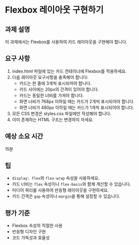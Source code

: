 # Flexbox 레이아웃 구현하기

## 과제 설명

이 과제에서는 Flexbox를 사용하여 카드 레이아웃을 구현해야 합니다.

## 요구 사항

1. index.html 파일에 있는 카드 컨테이너에 Flexbox를 적용하세요.
2. 다음 레이아웃 요구사항을 충족해야 합니다:
   - 카드는 한 줄에 3개씩 표시되어야 합니다.
   - 카드 사이에는 20px의 간격이 있어야 합니다.
   - 카드는 동일한 너비를 가져야 합니다.
   - 화면 너비가 768px 이하일 때는 카드가 2개씩 표시되어야 합니다.
   - 화면 너비가 480px 이하일 때는 카드가 1개씩 표시되어야 합니다.
3. 모든 CSS 변경은 styles.css 파일에만 작성해야 합니다.
4. 이미 존재하는 HTML 구조는 변경하지 마세요.

## 예상 소요 시간

15분

## 팁

- `display: flex`와 `flex-wrap` 속성을 사용하세요.
- 카드 너비는 `flex` 속성이나 `flex-basis`와 함께 계산할 수 있습니다.
- 미디어 쿼리를 사용하여 반응형 레이아웃을 구현하세요.
- 카드 간격은 `gap` 속성이나 `margin`을 통해 설정할 수 있습니다.

## 평가 기준

- Flexbox 속성의 적절한 사용
- 반응형 디자인 구현
- 코드 가독성과 효율성
